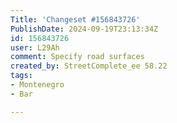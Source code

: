 ```yaml
---
Title: 'Changeset #156843726'
PublishDate: 2024-09-19T23:13:34Z
id: 156843726
user: L29Ah
comment: Specify road surfaces
created_by: StreetComplete_ee 58.22
tags:
- Montenegro
- Bar

---
```


